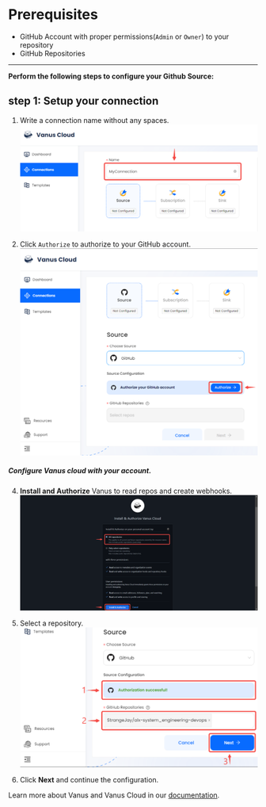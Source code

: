 #
# Prerequisites

- GitHub Account with proper permissions(`Admin` or `Owner`) to your repository
- GitHub Repositories

---

**Perform the following steps to configure your Github Source:**

## step 1: Setup your connection

1. Write a connection name without any spaces.
   ![img.png](images/1.png)  

2. Click `Authorize` to authorize to your GitHub account.
![img.png](images/authorise.png)  

##### Configure Vanus cloud with your account.

4. **Install and Authorize** Vanus to read repos and create webhooks.
![](images/install%20and%20auth.png)  


5. Select a repository.
![](images/auth%20successful.png)  
6. Click **Next** and continue the configuration.


Learn more about Vanus and Vanus Cloud in our [documentation](https://docs.vanus.ai).

